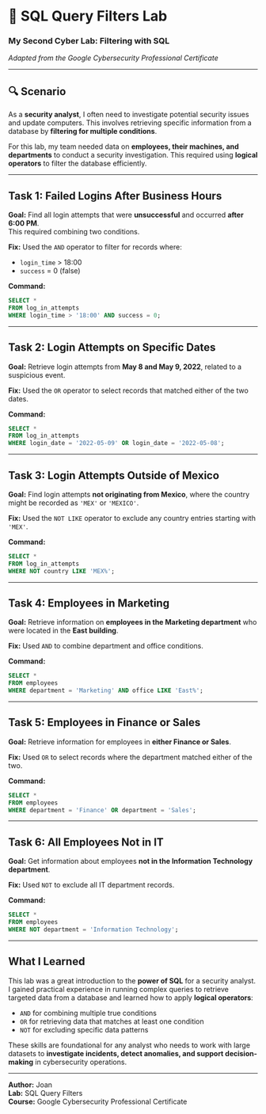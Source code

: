 # 🧠 SQL Query Filters Lab

### My Second Cyber Lab: Filtering with SQL  
*Adapted from the Google Cybersecurity Professional Certificate*

---

## 🔍 Scenario
As a **security analyst**, I often need to investigate potential security issues and update computers. This involves retrieving specific information from a database by **filtering for multiple conditions**.

For this lab, my team needed data on **employees, their machines, and departments** to conduct a security investigation. This required using **logical operators** to filter the database efficiently.

---

## Task 1: Failed Logins After Business Hours
**Goal:** Find all login attempts that were **unsuccessful** and occurred **after 6:00 PM**.  
This required combining two conditions.

**Fix:** Used the `AND` operator to filter for records where:
- `login_time` > 18:00  
- `success` = 0 (false)

**Command:**
```sql
SELECT *
FROM log_in_attempts
WHERE login_time > '18:00' AND success = 0;
```

---

## Task 2: Login Attempts on Specific Dates
**Goal:** Retrieve login attempts from **May 8 and May 9, 2022**, related to a suspicious event.

**Fix:** Used the `OR` operator to select records that matched either of the two dates.

**Command:**
```sql
SELECT *
FROM log_in_attempts
WHERE login_date = '2022-05-09' OR login_date = '2022-05-08';
```

---

## Task 3: Login Attempts Outside of Mexico
**Goal:** Find login attempts **not originating from Mexico**, where the country might be recorded as `'MEX'` or `'MEXICO'`.

**Fix:** Used the `NOT LIKE` operator to exclude any country entries starting with `'MEX'`.

**Command:**
```sql
SELECT *
FROM log_in_attempts
WHERE NOT country LIKE 'MEX%';
```

---

## Task 4: Employees in Marketing
**Goal:** Retrieve information on **employees in the Marketing department** who were located in the **East building**.

**Fix:** Used `AND` to combine department and office conditions.

**Command:**
```sql
SELECT *
FROM employees
WHERE department = 'Marketing' AND office LIKE 'East%';
```

---

## Task 5: Employees in Finance or Sales
**Goal:** Retrieve information for employees in **either Finance or Sales**.

**Fix:** Used `OR` to select records where the department matched either of the two.

**Command:**
```sql
SELECT *
FROM employees
WHERE department = 'Finance' OR department = 'Sales';
```

---

## Task 6: All Employees Not in IT
**Goal:** Get information about employees **not in the Information Technology department**.

**Fix:** Used `NOT` to exclude all IT department records.

**Command:**
```sql
SELECT *
FROM employees
WHERE NOT department = 'Information Technology';
```

---

## What I Learned
This lab was a great introduction to the **power of SQL** for a security analyst.  
I gained practical experience in running complex queries to retrieve targeted data from a database and learned how to apply **logical operators**:

- `AND` for combining multiple true conditions  
- `OR` for retrieving data that matches at least one condition  
- `NOT` for excluding specific data patterns  

These skills are foundational for any analyst who needs to work with large datasets to **investigate incidents, detect anomalies, and support decision-making** in cybersecurity operations.

---

**Author:** Joan  
**Lab:** SQL Query Filters  
**Course:** Google Cybersecurity Professional Certificate  
